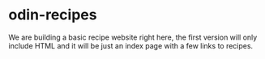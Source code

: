# odin-recipes
We are building a basic recipe website right here, the first version will only include HTML and it will be just an index page with a few links to recipes.